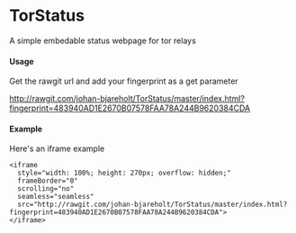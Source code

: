 # TorStatus
A simple embedable status webpage for tor relays

#### Usage

Get the rawgit url and add your fingerprint as a get parameter

http://rawgit.com/johan-bjareholt/TorStatus/master/index.html?fingerprint=483940AD1E2670B07578FAA78A244B9620384CDA

#### Example

Here's an iframe example

    <iframe
      style="width: 100%; height: 270px; overflow: hidden;"
      frameBorder="0"
      scrolling="no"
      seamless="seamless"
      src="http://rawgit.com/johan-bjareholt/TorStatus/master/index.html?fingerprint=483940AD1E2670B07578FAA78A244B9620384CDA">
    </iframe>
